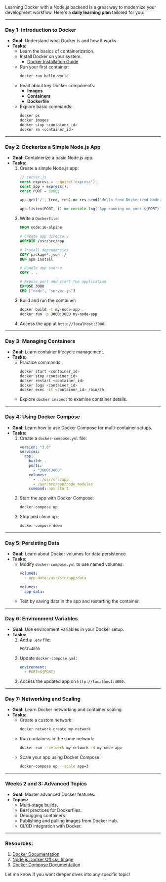 Learning Docker with a Node.js backend is a great way to modernize your development workflow. Here's a **daily learning plan** tailored for you:

---

### **Day 1: Introduction to Docker**
- **Goal:** Understand what Docker is and how it works.
- **Tasks:**
  - Learn the basics of containerization.
  - Install Docker on your system.
    - [Docker Installation Guide](https://docs.docker.com/get-docker/)
  - Run your first container:
    ```bash
    docker run hello-world
    ```
  - Read about key Docker components:
    - **Images**
    - **Containers**
    - **Dockerfile**
  - Explore basic commands:
    ```bash
    docker ps
    docker images
    docker stop <container_id>
    docker rm <container_id>
    ```

---

### **Day 2: Dockerize a Simple Node.js App**
- **Goal:** Containerize a basic Node.js app.
- **Tasks:**
  1. Create a simple Node.js app:
     ```javascript
     // server.js
     const express = require('express');
     const app = express();
     const PORT = 3000;

     app.get('/', (req, res) => res.send('Hello from Dockerized Node.js!'));

     app.listen(PORT, () => console.log(`App running on port ${PORT}`));
     ```
  2. Write a `Dockerfile`:
     ```dockerfile
     FROM node:16-alpine

     # Create app directory
     WORKDIR /usr/src/app

     # Install dependencies
     COPY package*.json ./
     RUN npm install

     # Bundle app source
     COPY . .

     # Expose port and start the application
     EXPOSE 3000
     CMD ["node", "server.js"]
     ```
  3. Build and run the container:
     ```bash
     docker build -t my-node-app .
     docker run -p 3000:3000 my-node-app
     ```
  4. Access the app at `http://localhost:3000`.

---

### **Day 3: Managing Containers**
- **Goal:** Learn container lifecycle management.
- **Tasks:**
  - Practice commands:
    ```bash
    docker start <container_id>
    docker stop <container_id>
    docker restart <container_id>
    docker logs <container_id>
    docker exec -it <container_id> /bin/sh
    ```
  - Explore `docker inspect` to examine container details.

---

### **Day 4: Using Docker Compose**
- **Goal:** Learn how to use Docker Compose for multi-container setups.
- **Tasks:**
  1. Create a `docker-compose.yml` file:
     ```yaml
     version: "3.8"
     services:
       app:
         build: .
         ports:
           - "3000:3000"
         volumes:
           - .:/usr/src/app
           - /usr/src/app/node_modules
         command: npm start
     ```
  2. Start the app with Docker Compose:
     ```bash
     docker-compose up
     ```
  3. Stop and clean up:
     ```bash
     docker-compose down
     ```

---

### **Day 5: Persisting Data**
- **Goal:** Learn about Docker volumes for data persistence.
- **Tasks:**
  - Modify `docker-compose.yml` to use named volumes:
    ```yaml
    volumes:
      - app-data:/usr/src/app/data

    volumes:
      app-data:
    ```
  - Test by saving data in the app and restarting the container.

---

### **Day 6: Environment Variables**
- **Goal:** Use environment variables in your Docker setup.
- **Tasks:**
  1. Add a `.env` file:
     ```env
     PORT=4000
     ```
  2. Update `docker-compose.yml`:
     ```yaml
     environment:
       - PORT=${PORT}
     ```
  3. Access the updated app on `http://localhost:4000`.

---

### **Day 7: Networking and Scaling**
- **Goal:** Learn Docker networking and container scaling.
- **Tasks:**
  - Create a custom network:
    ```bash
    docker network create my-network
    ```
  - Run containers in the same network:
    ```bash
    docker run --network my-network -d my-node-app
    ```
  - Scale your app using Docker Compose:
    ```bash
    docker-compose up --scale app=3
    ```

---

### **Weeks 2 and 3: Advanced Topics**
- **Goal:** Master advanced Docker features.
- **Topics:**
  - Multi-stage builds.
  - Best practices for Dockerfiles.
  - Debugging containers.
  - Publishing and pulling images from Docker Hub.
  - CI/CD integration with Docker.

---

### Resources:
1. [Docker Documentation](https://docs.docker.com/)
2. [Node.js Docker Official Image](https://hub.docker.com/_/node)
3. [Docker Compose Documentation](https://docs.docker.com/compose/)

Let me know if you want deeper dives into any specific topic!
